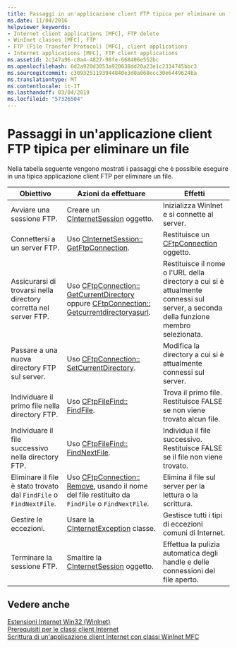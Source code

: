```yaml
---
title: Passaggi in un'applicazione client FTP tipica per eliminare un file
ms.date: 11/04/2016
helpviewer_keywords:
- Internet client applications [MFC], FTP delete
- WinInet classes [MFC], FTP
- FTP (File Transfer Protocol) [MFC], client applications
- Internet applications [MFC], FTP client applications
ms.assetid: 2c347a96-c0a4-4827-98fe-668406e552bc
ms.openlocfilehash: 6d2a920d3053a920638dd20a23e1c2334745bbc3
ms.sourcegitcommit: c3093251193944840e3d0a068ecc30e6449624ba
ms.translationtype: MT
ms.contentlocale: it-IT
ms.lasthandoff: 03/04/2019
ms.locfileid: "57326504"
---
```

# <a name="steps-in-a-typical-ftp-client-application-to-delete-a-file"></a>Passaggi in un'applicazione client FTP tipica per eliminare un file

Nella tabella seguente vengono mostrati i passaggi che è possibile eseguire in una tipica applicazione client FTP per eliminare un file.

|Obiettivo|Azioni da effettuare|Effetti|
|---------------|----------------------|-------------|
|Avviare una sessione FTP.|Creare un [CInternetSession](../mfc/reference/cinternetsession-class.md) oggetto.|Inizializza WinInet e si connette al server.|
|Connettersi a un server FTP.|Uso [CInternetSession:: GetFtpConnection](../mfc/reference/cinternetsession-class.md#getftpconnection).|Restituisce un [CFtpConnection](../mfc/reference/cftpconnection-class.md) oggetto.|
|Assicurarsi di trovarsi nella directory corretta nel server FTP.|Uso [CFtpConnection:: GetCurrentDirectory](../mfc/reference/cftpconnection-class.md#getcurrentdirectory) oppure [CFtpConnection:: Getcurrentdirectoryasurl](../mfc/reference/cftpconnection-class.md#getcurrentdirectoryasurl).|Restituisce il nome o l'URL della directory a cui si è attualmente connessi sul server, a seconda della funzione membro selezionata.|
|Passare a una nuova directory FTP sul server.|Uso [CFtpConnection:: SetCurrentDirectory](../mfc/reference/cftpconnection-class.md#setcurrentdirectory).|Modifica la directory a cui si è attualmente connessi sul server.|
|Individuare il primo file nella directory FTP.|Uso [CFtpFileFind:: FindFile](../mfc/reference/cftpfilefind-class.md#findfile).|Trova il primo file. Restituisce FALSE se non viene trovato alcun file.|
|Individuare il file successivo nella directory FTP.|Uso [CFtpFileFind:: FindNextFile](../mfc/reference/cftpfilefind-class.md#findnextfile).|Individua il file successivo. Restituisce FALSE se il file non viene trovato.|
|Eliminare il file è stato trovato dal `FindFile` o `FindNextFile`.|Uso [CFtpConnection:: Remove](../mfc/reference/cftpconnection-class.md#remove), usando il nome del file restituito da `FindFile` o `FindNextFile`.|Elimina il file sul server per la lettura o la scrittura.|
|Gestire le eccezioni.|Usare la [CInternetException](../mfc/reference/cinternetexception-class.md) classe.|Gestisce tutti i tipi di eccezioni comuni di Internet.|
|Terminare la sessione FTP.|Smaltire la [CInternetSession](../mfc/reference/cinternetsession-class.md) oggetto.|Effettua la pulizia automatica degli handle e delle connessioni del file aperto.|

## <a name="see-also"></a>Vedere anche

[Estensioni Internet Win32 (WinInet)](../mfc/win32-internet-extensions-wininet.md)<br/>
[Prerequisiti per le classi client Internet](../mfc/prerequisites-for-internet-client-classes.md)<br/>
[Scrittura di un'applicazione client Internet con classi WinInet MFC](../mfc/writing-an-internet-client-application-using-mfc-wininet-classes.md)
